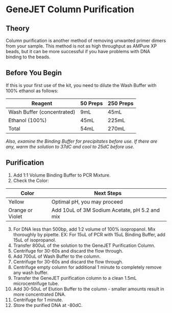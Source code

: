 # GeneJET Column Purification

## Theory
Column purification is another method of removing unwanted primer dimers from your sample. This method is not as high throughput as AMPure XP beads, but it can be more successful if you have problems with DNA binding to the beads.

## Before You Begin

If this is your first use of the kit, you need to dilute the Wash Buffer with 100% ethanol as follows: 

Reagent | 50 Preps | 250 Preps
------|------|------
Wash Buffer (concentrated) | 9mL | 45mL
Ethanol (100%) | 45mL | 225mL
Total | 54mL | 270mL

*Also, examine the Binding Buffer for precipitates before use. If there are any, warm the solution to 37dC and cool to 25dC before use.*

## Purification

1. Add 1:1 Volume Binding Buffer to PCR Mixture. 
2. Check the Color: 

Color | Next Steps
-----|-----
Yellow | Optimal pH, you may proceed
Orange or Violet | Add 10uL of 3M Sodium Acetate, pH 5.2 and mix

3. For DNA less than 500bp, add 1:2 volume of 100% isopropanol. Mix thoroughly by pipette. EX: For 15uL of PCR with 15uL Binding Buffer, add 15uL of isopropanol.
4. Transfer 800uL of the solution to the GeneJET Purification Column.
5. Centrifuge for 30-60s and discard the flow through. 
6. Add 700uL of Wash Buffer to the column.
7. Centrifuge for 30-60s and discard the flow through. 
8. Centrifuge empty column for additional 1 minute to completely remove any wash buffer. 
9. Transfer the GeneJET purification column to a clean 1.5mL microcentrifuge tube. 
10. Add 30-50uL of Elution Buffer to the column - smaller amounts result in more concentrated DNA.
11. Centrifuge for 1 minute.
12. Store the purified DNA at -80dC. 
